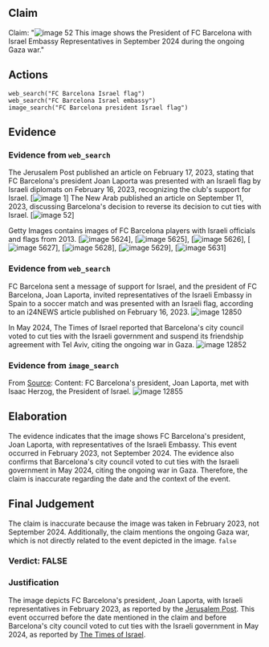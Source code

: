## Claim
Claim: "![image 52](media/83.jpg) This image shows the President of FC Barcelona with Israel Embassy Representatives in September 2024 during the ongoing Gaza war."

## Actions
```
web_search("FC Barcelona Israel flag")
web_search("FC Barcelona Israel embassy")
image_search("FC Barcelona president Israel flag")
```

## Evidence
### Evidence from `web_search`
The Jerusalem Post published an article on February 17, 2023, stating that FC Barcelona's president Joan Laporta was presented with an Israeli flag by Israeli diplomats on February 16, 2023, recognizing the club's support for Israel. [![image 1](media/0.jpg)] The New Arab published an article on September 11, 2023, discussing Barcelona's decision to reverse its decision to cut ties with Israel. [![image 52](media/83.jpg)]

Getty Images contains images of FC Barcelona players with Israeli officials and flags from 2013. [![image 5624](media/2025-08-23_01-48-1755913689-771370.jpg)], [![image 5625](media/2025-08-23_01-48-1755913689-892073.jpg)], [![image 5626](media/2025-08-23_01-48-1755913690-010642.jpg)], [![image 5627](media/2025-08-23_01-48-1755913690-153690.jpg)], [![image 5628](media/2025-08-23_01-48-1755913690-267073.jpg)], [![image 5629](media/2025-08-23_01-48-1755913690-435164.jpg)], [![image 5631](media/2025-08-23_01-48-1755913690-939660.jpg)]


### Evidence from `web_search`
FC Barcelona sent a message of support for Israel, and the president of FC Barcelona, Joan Laporta, invited representatives of the Israeli Embassy in Spain to a soccer match and was presented with an Israeli flag, according to an i24NEWS article published on February 16, 2023. ![image 12850](media/2025-08-31_15-01-1756652505-797939.jpg)

In May 2024, The Times of Israel reported that Barcelona's city council voted to cut ties with the Israeli government and suspend its friendship agreement with Tel Aviv, citing the ongoing war in Gaza. ![image 12852](media/2025-08-31_15-01-1756652508-018660.jpg)


### Evidence from `image_search`
From [Source](https://www.fcbarcelona.com/en/club/news/2192444/joan-laporta-meets-with-isaac-herzog-president-of-israel): 
Content: FC Barcelona's president, Joan Laporta, met with Isaac Herzog, the President of Israel. ![image 12855](media/2025-08-31_15-01-1756652518-390253.jpg)


## Elaboration
The evidence indicates that the image shows FC Barcelona's president, Joan Laporta, with representatives of the Israeli Embassy. This event occurred in February 2023, not September 2024. The evidence also confirms that Barcelona's city council voted to cut ties with the Israeli government in May 2024, citing the ongoing war in Gaza. Therefore, the claim is inaccurate regarding the date and the context of the event.


## Final Judgement
The claim is inaccurate because the image was taken in February 2023, not September 2024. Additionally, the claim mentions the ongoing Gaza war, which is not directly related to the event depicted in the image. `false`

### Verdict: FALSE

### Justification
The image depicts FC Barcelona's president, Joan Laporta, with Israeli representatives in February 2023, as reported by the [Jerusalem Post](https://www.jpost.com/international/article-732077). This event occurred before the date mentioned in the claim and before Barcelona's city council voted to cut ties with the Israeli government in May 2024, as reported by [The Times of Israel](https://www.timesofisrael.com/barcelona-city-council-votes-to-cut-ties-with-israel-over-gaza-war/).

